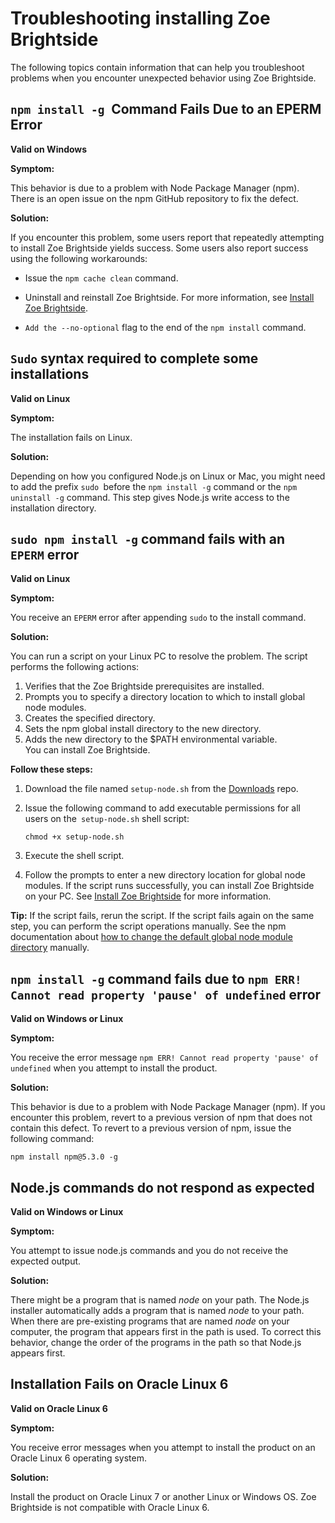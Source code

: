 # Troubleshooting installing Zoe Brightside
The following topics contain information that can help you troubleshoot problems when you encounter unexpected behavior using Zoe Brightside.

## `npm install -g `Command Fails Due to an EPERM Error

**Valid on Windows**

**Symptom:**

This behavior is due to a problem with Node Package Manager (npm). There
is an open issue on the npm GitHub repository to fix the defect.

**Solution:**

If you encounter this problem, some users report that repeatedly
attempting to install Zoe Brightside yields success. Some users also
report success using the following workarounds:

  - Issue the `npm cache clean` command.

  - Uninstall and reinstall Zoe Brightside. For more information,
    see [Install Zoe Brightside](cli-installcli.md).

  - `Add the --no-optional` flag to the end of the `npm install` command.

## `Sudo` syntax required to complete some installations

**Valid on Linux**

**Symptom:** 

The installation fails on Linux. 

**Solution:**

Depending on how you configured Node.js on Linux or Mac, you might need
to add the prefix `sudo `before the `npm install -g` command or the `npm
uninstall -g` command. This step gives Node.js write access to the
installation directory.

## `sudo npm install -g` command fails with an `EPERM` error 

**Valid on Linux**

**Symptom:**

You receive an `EPERM` error after appending `sudo` to the install
command.

**Solution:**

You can run a script on your Linux PC to resolve the problem. The script
performs the following actions:

1.  Verifies that the Zoe Brightside prerequisites are installed.
2.  Prompts you to specify a directory location to which to install
    global node modules.
3.  Creates the specified directory.
4.  Sets the npm global install directory to the new directory.
5.  Adds the new directory to the $PATH environmental variable.  
    You can install Zoe Brightside.

**Follow these steps:**

1.  Download the file named `setup-node.sh` from the [Downloads](https://github.com/gizafoundation/Downloads/releases) repo.

2.  Issue the following command to add executable permissions for all
    users on the` setup-node.sh` shell script:
        
    ```
    chmod +x setup-node.sh
    ```
    
3.  Execute the shell script.

4.  Follow the prompts to enter a new directory location for global node
    modules. If the script runs successfully, you can install Zoe Brightside  on your PC. See [Install Zoe Brightside](cli-installcli.md) for more
    information. 

**Tip:** If the script fails, rerun the script. If the script fails again on the same step, you can perform the script operations manually. See the npm documentation about [how to change the default global node module directory](https://docs.npmjs.com/getting-started/fixing-npm-permissions#option-two-change-npms-default-directory)
manually.

## `npm install -g` command fails due to `npm ERR! Cannot read property 'pause' of undefined` error

**Valid on Windows or Linux**

**Symptom:**

You receive the error message `npm ERR! Cannot read property 'pause' of undefined` when you attempt to install the product. 

**Solution:**

This behavior is due to a problem with Node Package Manager (npm). If
you encounter this problem, revert to a previous version of npm that
does not contain this defect. To revert to a previous version of npm,
issue the following command:

`npm install npm@5.3.0 -g`

## Node.js commands do not respond as expected

**Valid on Windows or Linux**

**Symptom:**

You attempt to issue node.js commands and you do not receive the expected  output.

**Solution:**

There might be a program that is named *node* on your path. The Node.js installer automatically adds a program that is named *node* to your path. When there are pre-existing programs that are named *node* on your computer, the program that appears first in the path is used. To correct this behavior, change the order of the programs in the path so that Node.js appears first.


## Installation Fails on Oracle Linux 6

**Valid on Oracle Linux 6**

**Symptom:**

You receive error messages when you attempt to install the product on an
Oracle Linux 6 operating system. 

**Solution:**

Install the product on Oracle Linux 7 or another Linux or Windows OS. Zoe Brightside is not compatible with Oracle Linux 6.

